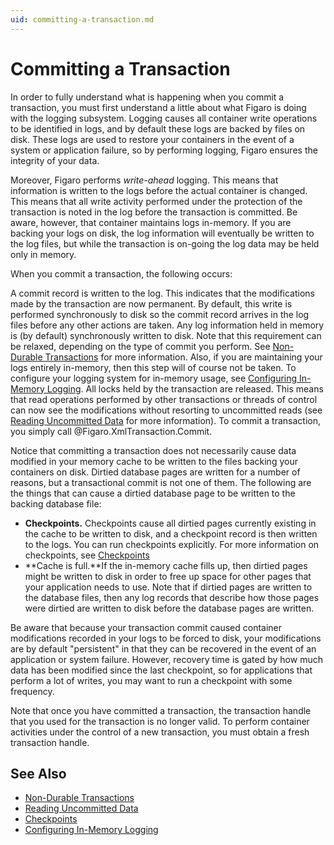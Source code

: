 ```yaml
---
uid: committing-a-transaction.md
---
```


# Committing a Transaction

In order to fully understand what is happening when you commit a transaction, you must first understand a little about what Figaro is doing with the logging subsystem. Logging causes all container write operations to be identified in logs, and by default these logs are backed by files on disk. These logs are used to restore your containers in the event of a system or application failure, so by performing logging, Figaro ensures the integrity of your data.

Moreover, Figaro performs _write-ahead_ logging. This means that information is written to the logs before the actual container is changed. This means that all write activity performed under the protection of the transaction is noted in the log before the transaction is committed. Be aware, however, that container maintains logs in-memory. If you are backing your logs on disk, the log information will eventually be written to the log files, but while the transaction is on-going the log data may be held only in memory.


When you commit a transaction, the following occurs:

A commit record is written to the log. This indicates that the modifications made by the transaction are now permanent. By default, this write is performed synchronously to disk so the commit record arrives in the log files before any other actions are taken.
Any log information held in memory is (by default) synchronously written to disk. Note that this requirement can be relaxed, depending on the type of commit you perform. See [Non-Durable Transactions](xref:non-durable-transactions.md) for more information. Also, if you are maintaining your logs entirely in-memory, then this step will of course not be taken. To configure your logging system for in-memory usage, see [Configuring In-Memory Logging](xref:configuring-in-memory-logging.md).
All locks held by the transaction are released. This means that read operations performed by other transactions or threads of control can now see the modifications without resorting to uncommitted reads (see [Reading Uncommitted Data](xref:reading-uncommitted-data.md) for more information).
To commit a transaction, you simply call @Figaro.XmlTransaction.Commit.


Notice that committing a transaction does not necessarily cause data modified in your memory cache to be written to the files backing your containers on disk. Dirtied database pages are written for a number of reasons, but a transactional commit is not one of them. The following are the things that can cause a dirtied database page to be written to the backing database file:

* **Checkpoints.** Checkpoints cause all dirtied pages currently existing in the cache to be written to disk, and a checkpoint record is then written to the logs. You can run checkpoints explicitly. For more information on checkpoints, see [Checkpoints](xref:checkpoints.md)
* **Cache is full.**If the in-memory cache fills up, then dirtied pages might be written to disk in order to free up space for other pages that your application needs to use. Note that if dirtied pages are written to the database files, then any log records that describe how those pages were dirtied are written to disk before the database pages are written.

Be aware that because your transaction commit caused container modifications recorded in your logs to be forced to disk, your modifications are by default "persistent" in that they can be recovered in the event of an application or system failure. However, recovery time is gated by how much data has been modified since the last checkpoint, so for applications that perform a lot of writes, you may want to run a checkpoint with some frequency.

Note that once you have committed a transaction, the transaction handle that you used for the transaction is no longer valid. To perform container activities under the control of a new transaction, you must obtain a fresh transaction handle.


## See Also
* [Non-Durable Transactions](xref:non-durable-transactions.md)
* [Reading Uncommitted Data](xref:reading-uncommitted-data.md)
* [Checkpoints](xref:checkpoints.md)
* [Configuring In-Memory Logging](xref:configuring-in-memory-logging.md)

